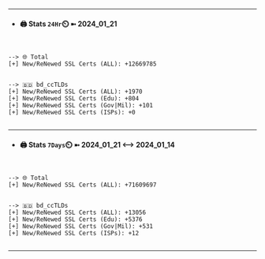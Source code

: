 

---
- #### 🖨️ **Stats** `24Hr`⏲️ ➼ 2024_01_21
```console


--> 🌐 Total
[+] New/ReNewed SSL Certs (ALL): +12669785


--> 🇧🇩 bd_ccTLDs
[+] New/ReNewed SSL Certs (ALL): +1970
[+] New/ReNewed SSL Certs (Edu): +804
[+] New/ReNewed SSL Certs (Gov|Mil): +101
[+] New/ReNewed SSL Certs (ISPs): +0


```

---
- #### 🖨️ **Stats** `7Days`⏲️ ➼ 2024_01_21 <--> 2024_01_14
```console


--> 🌐 Total
[+] New/ReNewed SSL Certs (ALL): +71609697


--> 🇧🇩 bd_ccTLDs
[+] New/ReNewed SSL Certs (ALL): +13056
[+] New/ReNewed SSL Certs (Edu): +5376
[+] New/ReNewed SSL Certs (Gov|Mil): +531
[+] New/ReNewed SSL Certs (ISPs): +12


```

---

